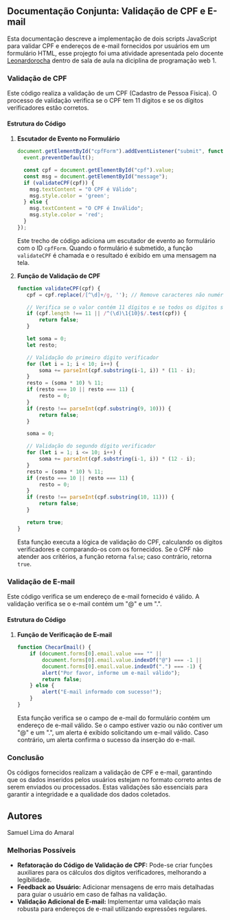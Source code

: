 ## Documentação Conjunta: Validação de CPF e E-mail

Esta documentação descreve a implementação de dois scripts JavaScript para validar CPF e endereços de e-mail fornecidos por usuários em um formulário HTML, esse projegto foi uma atividade apresentada pelo docente [Leonardorocha](https://github.com/LeonardoRochaMarista/LeonardoRochaMarista) dentro de sala de aula na diciplina de programação web 1.

### Validação de CPF

Este código realiza a validação de um CPF (Cadastro de Pessoa Física). O processo de validação verifica se o CPF tem 11 dígitos e se os dígitos verificadores estão corretos.

#### Estrutura do Código

1. **Escutador de Evento no Formulário**
   ```javascript
   document.getElementById("cpfForm").addEventListener("submit", function (event) {
     event.preventDefault();

     const cpf = document.getElementById("cpf").value;
     const msg = document.getElementById("message");
     if (validateCPF(cpf)) {
       msg.textContent = "O CPF é Válido";
       msg.style.color = 'green';
     } else {
       msg.textContent = "O CPF é Inválido";
       msg.style.color = 'red';
     }
   });
   ```
   Este trecho de código adiciona um escutador de evento ao formulário com o ID `cpfForm`. Quando o formulário é submetido, a função `validateCPF` é chamada e o resultado é exibido em uma mensagem na tela.

2. **Função de Validação de CPF**
   ```javascript
   function validateCPF(cpf) {
      cpf = cpf.replace(/[^\d]+/g, ''); // Remove caracteres não numéricos

      // Verifica se o valor contém 11 dígitos e se todos os dígitos são iguais
      if (cpf.length !== 11 || /^(\d)\1{10}$/.test(cpf)) {
          return false;
      }

      let soma = 0;
      let resto;

      // Validação do primeiro dígito verificador
      for (let i = 1; i < 10; i++) {
          soma += parseInt(cpf.substring(i-1, i)) * (11 - i);
      }
      resto = (soma * 10) % 11;
      if (resto === 10 || resto === 11) {
          resto = 0;
      }
      if (resto !== parseInt(cpf.substring(9, 10))) {
          return false;
      }

      soma = 0;

      // Validação do segundo dígito verificador
      for (let i = 1; i <= 10; i++) {
          soma += parseInt(cpf.substring(i-1, i)) * (12 - i);
      }
      resto = (soma * 10) % 11;
      if (resto === 10 || resto === 11) {
          resto = 0;
      }
      if (resto !== parseInt(cpf.substring(10, 11))) {
          return false;
      }

      return true;
   }
   ```
   Esta função executa a lógica de validação do CPF, calculando os dígitos verificadores e comparando-os com os fornecidos. Se o CPF não atender aos critérios, a função retorna `false`; caso contrário, retorna `true`.

### Validação de E-mail

Este código verifica se um endereço de e-mail fornecido é válido. A validação verifica se o e-mail contém um "@" e um ".".

#### Estrutura do Código

1. **Função de Verificação de E-mail**
   ```javascript
   function ChecarEmail() {
       if (document.forms[0].email.value === "" ||
           document.forms[0].email.value.indexOf("@") === -1 ||
           document.forms[0].email.value.indexOf(".") === -1) {
           alert("Por favor, informe um e-mail válido");
           return false;
       } else {
           alert("E-mail informado com sucesso!");
       }
   }
   ```
   Esta função verifica se o campo de e-mail do formulário contém um endereço de e-mail válido. Se o campo estiver vazio ou não contiver um "@" e um ".", um alerta é exibido solicitando um e-mail válido. Caso contrário, um alerta confirma o sucesso da inserção do e-mail.

### Conclusão

Os códigos fornecidos realizam a validação de CPF e e-mail, garantindo que os dados inseridos pelos usuários estejam no formato correto antes de serem enviados ou processados. Estas validações são essenciais para garantir a integridade e a qualidade dos dados coletados.
## Autores 
Samuel Lima do Amaral
### Melhorias Possíveis

- **Refatoração do Código de Validação de CPF:** Pode-se criar funções auxiliares para os cálculos dos dígitos verificadores, melhorando a legibilidade.
- **Feedback ao Usuário:** Adicionar mensagens de erro mais detalhadas para guiar o usuário em caso de falhas na validação.
- **Validação Adicional de E-mail:** Implementar uma validação mais robusta para endereços de e-mail utilizando expressões regulares.
